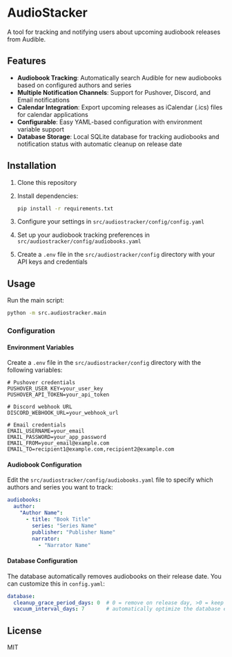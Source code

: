 # AudioStacker

A tool for tracking and notifying users about upcoming audiobook releases from Audible.

## Features

- **Audiobook Tracking**: Automatically search Audible for new audiobooks based on configured authors and series
- **Multiple Notification Channels**: Support for Pushover, Discord, and Email notifications
- **Calendar Integration**: Export upcoming releases as iCalendar (.ics) files for calendar applications
- **Configurable**: Easy YAML-based configuration with environment variable support
- **Database Storage**: Local SQLite database for tracking audiobooks and notification status with automatic cleanup on release date

## Installation

1. Clone this repository

2. Install dependencies:

   ```bash
   pip install -r requirements.txt
   ```

3. Configure your settings in `src/audiostracker/config/config.yaml`

4. Set up your audiobook tracking preferences in `src/audiostracker/config/audiobooks.yaml`

5. Create a `.env` file in the `src/audiostracker/config` directory with your API keys and credentials

## Usage

Run the main script:

```bash
python -m src.audiostracker.main
```

### Configuration

#### Environment Variables

Create a `.env` file in the `src/audiostracker/config` directory with the following variables:

``` env
# Pushover credentials
PUSHOVER_USER_KEY=your_user_key
PUSHOVER_API_TOKEN=your_api_token

# Discord webhook URL
DISCORD_WEBHOOK_URL=your_webhook_url

# Email credentials
EMAIL_USERNAME=your_email
EMAIL_PASSWORD=your_app_password
EMAIL_FROM=your_email@example.com
EMAIL_TO=recipient1@example.com,recipient2@example.com
```

#### Audiobook Configuration

Edit the `src/audiostracker/config/audiobooks.yaml` file to specify which authors and series you want to track:

```yaml
audiobooks:
  author:
    "Author Name":
      - title: "Book Title"
        series: "Series Name"
        publisher: "Publisher Name"
        narrator:
          - "Narrator Name"
```

#### Database Configuration

The database automatically removes audiobooks on their release date. You can customize this in `config.yaml`:

```yaml
database:
  cleanup_grace_period_days: 0  # 0 = remove on release day, >0 = keep for N days after release
  vacuum_interval_days: 7       # automatically optimize the database every 7 days
```

## License

MIT
